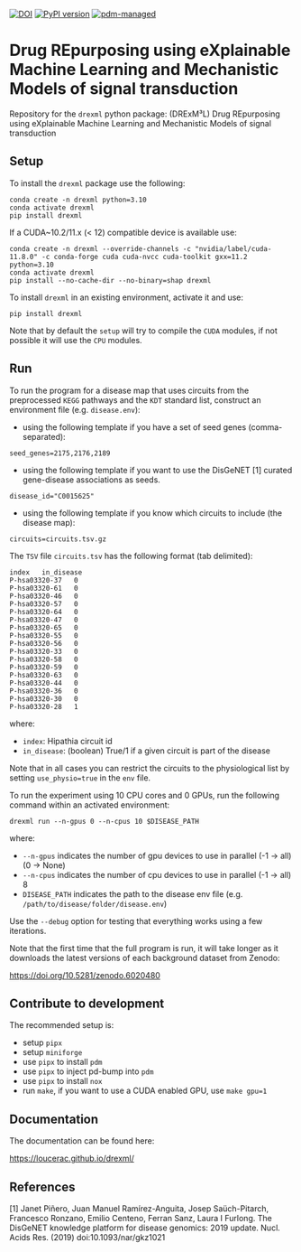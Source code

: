 [![DOI](https://zenodo.org/badge/362395439.svg)](https://zenodo.org/badge/latestdoi/362395439) [![PyPI version](https://badge.fury.io/py/drexml.svg)](https://badge.fury.io/py/drexml) [![pdm-managed](https://img.shields.io/badge/pdm-managed-blueviolet)](https://pdm.fming.dev)

# Drug REpurposing using eXplainable Machine Learning and Mechanistic Models of signal transduction

Repository for the `drexml` python package: (DRExM³L) Drug REpurposing using eXplainable Machine Learning and Mechanistic Models of signal transduction

## Setup

To install the `drexml` package use the following:

```
conda create -n drexml python=3.10
conda activate drexml
pip install drexml
```

If a CUDA~10.2/11.x (< 12) compatible device is available use:

```
conda create -n drexml --override-channels -c "nvidia/label/cuda-11.8.0" -c conda-forge cuda cuda-nvcc cuda-toolkit gxx=11.2 python=3.10
conda activate drexml
pip install --no-cache-dir --no-binary=shap drexml
```

To install `drexml` in an existing environment, activate it and use:

```
pip install drexml
```

Note that by default the `setup` will try to compile the `CUDA` modules, if not possible it will use the `CPU` modules.

## Run

To run the program for a disease map that uses circuits from the preprocessed `KEGG` pathways and the `KDT` standard list, construct an environment file (e.g. `disease.env`):

- using the following template if you have a set of seed genes (comma-separated):

```
seed_genes=2175,2176,2189
```

- using the following template if you want to use the DisGeNET [1] curated gene-disease associations as seeds.

```
disease_id="C0015625"
```

- using the following template if you know which circuits to include (the disease map):

```
circuits=circuits.tsv.gz
```

The `TSV` file `circuits.tsv` has the following format (tab delimited):

```
index	in_disease
P-hsa03320-37	0
P-hsa03320-61	0
P-hsa03320-46	0
P-hsa03320-57	0
P-hsa03320-64	0
P-hsa03320-47	0
P-hsa03320-65	0
P-hsa03320-55	0
P-hsa03320-56	0
P-hsa03320-33	0
P-hsa03320-58	0
P-hsa03320-59	0
P-hsa03320-63	0
P-hsa03320-44	0
P-hsa03320-36	0
P-hsa03320-30	0
P-hsa03320-28	1
```

where:

- `index`: Hipathia circuit id
- `in_disease`: (boolean) True/1 if a given circuit is part of the disease

Note that in all cases you can restrict the circuits to the physiological list by setting `use_physio=true` in the `env` file.

To run the experiment using 10 CPU cores and 0 GPUs, run the following command within an activated environment:

```
drexml run --n-gpus 0 --n-cpus 10 $DISEASE_PATH
```

where:

- `--n-gpus` indicates the number of gpu devices to use in parallel (-1 -> all) (0 -> None)
- `--n-cpus` indicates the number of cpu devices to use in parallel (-1 -> all) 8
- `DISEASE_PATH` indicates the path to the disease env file (e.g. `/path/to/disease/folder/disease.env`)

Use the `--debug` option for testing that everything works using a few iterations.

Note that the first time that the full program is run, it will take longer as it downloads the latest versions of each background dataset from Zenodo:

https://doi.org/10.5281/zenodo.6020480

## Contribute to development

The recommended setup is:

- setup `pipx`
- setup `miniforge`
- use `pipx` to install `pdm`
- use `pipx` to inject pd-bump into `pdm`
- use `pipx` to install `nox`
- run `make`, if you want to use a CUDA enabled GPU, use `make gpu=1`

## Documentation

The documentation can be found here:

https://loucerac.github.io/drexml/


## References
[1] Janet Piñero, Juan Manuel Ramírez-Anguita, Josep Saüch-Pitarch, Francesco Ronzano, Emilio Centeno, Ferran Sanz, Laura I Furlong. The DisGeNET knowledge platform for disease genomics: 2019 update. Nucl. Acids Res. (2019) doi:10.1093/nar/gkz1021